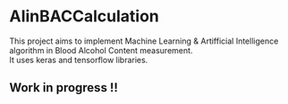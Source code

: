 # AIinBACCalculation
This project aims to implement Machine Learning & Artifficial Intelligence algorithm in Blood Alcohol Content measurement. </br>
It uses keras and tensorflow libraries.

## Work in progress !!
